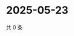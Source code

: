 # 2025-05-23

共 0 条

<!-- BEGIN ZHIHUQUESTIONS -->
<!-- 最后更新时间 Fri May 23 2025 15:11:33 GMT+0800 (China Standard Time) -->

<!-- END ZHIHUQUESTIONS -->
